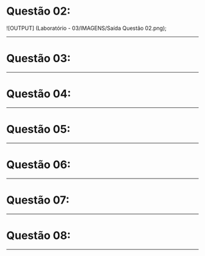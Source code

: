 # Questão 02:

![OUTPUT] (Laboratório - 03/IMAGENS/Saída Questão 02.png);

---

# Questão 03:

---

# Questão 04:

---

# Questão 05:

---

# Questão 06:

---

# Questão 07:

---

# Questão 08:

---
